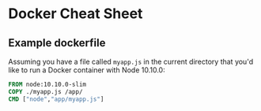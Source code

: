 # Docker Cheat Sheet


## Example dockerfile

Assuming you have a file called `myapp.js` in the current directory that you'd like to run a Docker container with Node 10.10.0:

```dockerfile
FROM node:10.10.0-slim
COPY ./myapp.js /app/
CMD ["node","app/myapp.js"]
```
